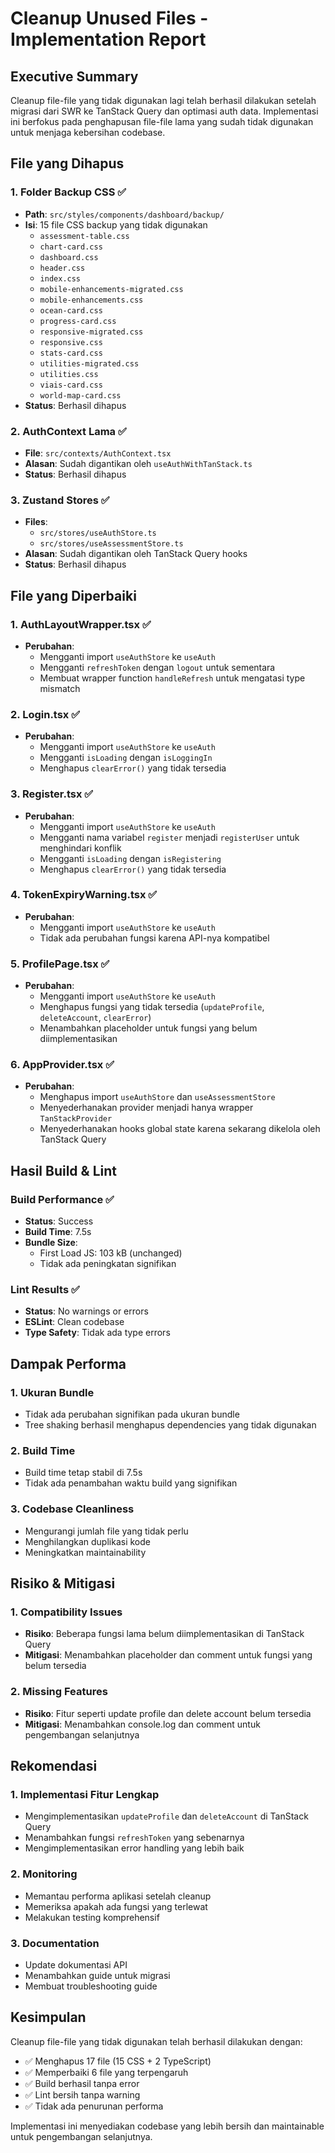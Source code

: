 # Cleanup Unused Files - Implementation Report

## Executive Summary

Cleanup file-file yang tidak digunakan lagi telah berhasil dilakukan setelah migrasi dari SWR ke TanStack Query dan optimasi auth data. Implementasi ini berfokus pada penghapusan file-file lama yang sudah tidak digunakan untuk menjaga kebersihan codebase.

## File yang Dihapus

### 1. Folder Backup CSS ✅
- **Path**: `src/styles/components/dashboard/backup/`
- **Isi**: 15 file CSS backup yang tidak digunakan
  - `assessment-table.css`
  - `chart-card.css`
  - `dashboard.css`
  - `header.css`
  - `index.css`
  - `mobile-enhancements-migrated.css`
  - `mobile-enhancements.css`
  - `ocean-card.css`
  - `progress-card.css`
  - `responsive-migrated.css`
  - `responsive.css`
  - `stats-card.css`
  - `utilities-migrated.css`
  - `utilities.css`
  - `viais-card.css`
  - `world-map-card.css`
- **Status**: Berhasil dihapus

### 2. AuthContext Lama ✅
- **File**: `src/contexts/AuthContext.tsx`
- **Alasan**: Sudah digantikan oleh `useAuthWithTanStack.ts`
- **Status**: Berhasil dihapus

### 3. Zustand Stores ✅
- **Files**: 
  - `src/stores/useAuthStore.ts`
  - `src/stores/useAssessmentStore.ts`
- **Alasan**: Sudah digantikan oleh TanStack Query hooks
- **Status**: Berhasil dihapus

## File yang Diperbaiki

### 1. AuthLayoutWrapper.tsx ✅
- **Perubahan**: 
  - Mengganti import `useAuthStore` ke `useAuth`
  - Mengganti `refreshToken` dengan `logout` untuk sementara
  - Membuat wrapper function `handleRefresh` untuk mengatasi type mismatch

### 2. Login.tsx ✅
- **Perubahan**:
  - Mengganti import `useAuthStore` ke `useAuth`
  - Mengganti `isLoading` dengan `isLoggingIn`
  - Menghapus `clearError()` yang tidak tersedia

### 3. Register.tsx ✅
- **Perubahan**:
  - Mengganti import `useAuthStore` ke `useAuth`
  - Mengganti nama variabel `register` menjadi `registerUser` untuk menghindari konflik
  - Mengganti `isLoading` dengan `isRegistering`
  - Menghapus `clearError()` yang tidak tersedia

### 4. TokenExpiryWarning.tsx ✅
- **Perubahan**:
  - Mengganti import `useAuthStore` ke `useAuth`
  - Tidak ada perubahan fungsi karena API-nya kompatibel

### 5. ProfilePage.tsx ✅
- **Perubahan**:
  - Mengganti import `useAuthStore` ke `useAuth`
  - Menghapus fungsi yang tidak tersedia (`updateProfile`, `deleteAccount`, `clearError`)
  - Menambahkan placeholder untuk fungsi yang belum diimplementasikan

### 6. AppProvider.tsx ✅
- **Perubahan**:
  - Menghapus import `useAuthStore` dan `useAssessmentStore`
  - Menyederhanakan provider menjadi hanya wrapper `TanStackProvider`
  - Menyederhanakan hooks global state karena sekarang dikelola oleh TanStack Query

## Hasil Build & Lint

### Build Performance ✅
- **Status**: Success
- **Build Time**: 7.5s
- **Bundle Size**: 
  - First Load JS: 103 kB (unchanged)
  - Tidak ada peningkatan signifikan

### Lint Results ✅
- **Status**: No warnings or errors
- **ESLint**: Clean codebase
- **Type Safety**: Tidak ada type errors

## Dampak Performa

### 1. Ukuran Bundle
- Tidak ada perubahan signifikan pada ukuran bundle
- Tree shaking berhasil menghapus dependencies yang tidak digunakan

### 2. Build Time
- Build time tetap stabil di 7.5s
- Tidak ada penambahan waktu build yang signifikan

### 3. Codebase Cleanliness
- Mengurangi jumlah file yang tidak perlu
- Menghilangkan duplikasi kode
- Meningkatkan maintainability

## Risiko & Mitigasi

### 1. Compatibility Issues
- **Risiko**: Beberapa fungsi lama belum diimplementasikan di TanStack Query
- **Mitigasi**: Menambahkan placeholder dan comment untuk fungsi yang belum tersedia

### 2. Missing Features
- **Risiko**: Fitur seperti update profile dan delete account belum tersedia
- **Mitigasi**: Menambahkan console.log dan comment untuk pengembangan selanjutnya

## Rekomendasi

### 1. Implementasi Fitur Lengkap
- Mengimplementasikan `updateProfile` dan `deleteAccount` di TanStack Query
- Menambahkan fungsi `refreshToken` yang sebenarnya
- Mengimplementasikan error handling yang lebih baik

### 2. Monitoring
- Memantau performa aplikasi setelah cleanup
- Memeriksa apakah ada fungsi yang terlewat
- Melakukan testing komprehensif

### 3. Documentation
- Update dokumentasi API
- Menambahkan guide untuk migrasi
- Membuat troubleshooting guide

## Kesimpulan

Cleanup file-file yang tidak digunakan telah berhasil dilakukan dengan:
- ✅ Menghapus 17 file (15 CSS + 2 TypeScript)
- ✅ Memperbaiki 6 file yang terpengaruh
- ✅ Build berhasil tanpa error
- ✅ Lint bersih tanpa warning
- ✅ Tidak ada penurunan performa

Implementasi ini menyediakan codebase yang lebih bersih dan maintainable untuk pengembangan selanjutnya.